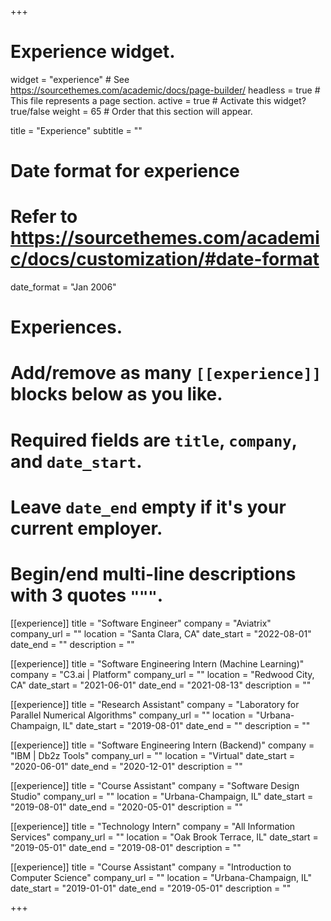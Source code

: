 +++
# Experience widget.
widget = "experience"  # See https://sourcethemes.com/academic/docs/page-builder/
headless = true  # This file represents a page section.
active = true  # Activate this widget? true/false
weight = 65  # Order that this section will appear.

title = "Experience"
subtitle = ""

# Date format for experience
#   Refer to https://sourcethemes.com/academic/docs/customization/#date-format
date_format = "Jan 2006"

# Experiences.
#   Add/remove as many `[[experience]]` blocks below as you like.
#   Required fields are `title`, `company`, and `date_start`.
#   Leave `date_end` empty if it's your current employer.
#   Begin/end multi-line descriptions with 3 quotes `"""`.
[[experience]]
  title = "Software Engineer"
  company = "Aviatrix"
  company_url = ""
  location = "Santa Clara, CA"
  date_start = "2022-08-01"
  date_end = ""
  description = ""

[[experience]]
  title = "Software Engineering Intern (Machine Learning)"
  company = "C3.ai | Platform"
  company_url = ""
  location = "Redwood City, CA"
  date_start = "2021-06-01"
  date_end = "2021-08-13"
  description = ""

[[experience]]
  title = "Research Assistant"
  company = "Laboratory for Parallel Numerical Algorithms"
  company_url = ""
  location = "Urbana-Champaign, IL"
  date_start = "2019-08-01"
  date_end = ""
  description = ""

[[experience]]
  title = "Software Engineering Intern (Backend)"
  company = "IBM | Db2z Tools"
  company_url = ""
  location = "Virtual"
  date_start = "2020-06-01"
  date_end = "2020-12-01"
  description = ""

[[experience]]
  title = "Course Assistant"
  company = "Software Design Studio"
  company_url = ""
  location = "Urbana-Champaign, IL"
  date_start = "2019-08-01"
  date_end = "2020-05-01"
  description = ""

[[experience]]
  title = "Technology Intern"
  company = "All Information Services"
  company_url = ""
  location = "Oak Brook Terrace, IL"
  date_start = "2019-05-01"
  date_end = "2019-08-01"
  description = ""

[[experience]]
  title = "Course Assistant"
  company = "Introduction to Computer Science"
  company_url = ""
  location = "Urbana-Champaign, IL"
  date_start = "2019-01-01"
  date_end = "2019-05-01"
  description = ""

+++
